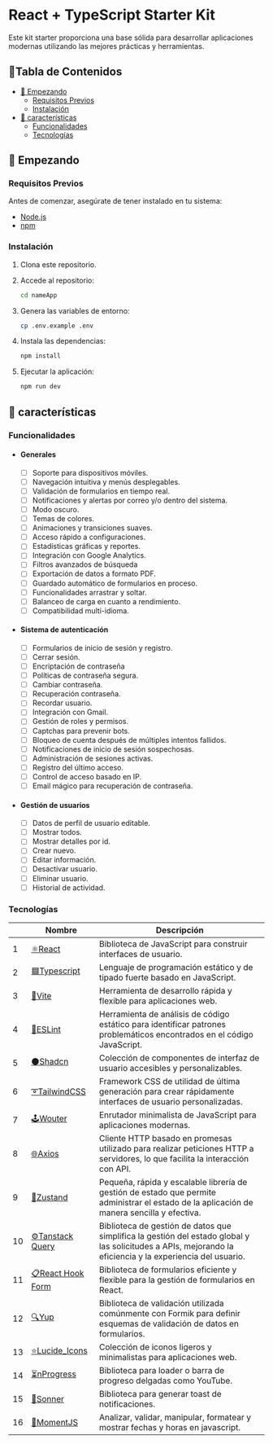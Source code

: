 <h1>React + TypeScript Starter Kit</h1>

Este kit starter proporciona una base sólida para desarrollar aplicaciones modernas utilizando las mejores prácticas y herramientas.

<h2>📜Tabla de Contenidos</h2>

- [🚀 Empezando](#-empezando)
  - [Requisitos Previos](#requisitos-previos)
  - [Instalación](#instalación)
- [🌟 características](#-características)
  - [Funcionalidades](#funcionalidades)
  - [Tecnologías](#tecnologías)

## 🚀 Empezando

### Requisitos Previos

Antes de comenzar, asegúrate de tener instalado en tu sistema:

- [Node.js](https://nodejs.org/)
- [npm](https://www.npmjs.com/)

### Instalación

1. Clona este repositorio.
2. Accede al repositorio:

    ```bash
    cd nameApp
    ```

3. Genera las variables de entorno:

    ```bash
    cp .env.example .env
    ```

4. Instala las dependencias:

    ```bash
    npm install
    ```

5. Ejecutar la aplicación:

    ```bash
    npm run dev
    ```

## 🌟 características

### Funcionalidades

- #### Generales

  - [ ] Soporte para dispositivos móviles.
  - [ ] Navegación intuitiva y menús desplegables.
  - [ ] Validación de formularios en tiempo real.
  - [ ] Notificaciones y alertas por correo y/o dentro del sistema.
  - [ ] Modo oscuro.
  - [ ] Temas de colores.
  - [ ] Animaciones y transiciones suaves.
  - [ ] Acceso rápido a configuraciones.
  - [ ] Estadísticas gráficas y reportes.
  - [ ] Integración con Google Analytics.
  - [ ] Filtros avanzados de búsqueda
  - [ ] Exportación de datos a formato PDF.
  - [ ] Guardado automático de formularios en proceso.
  - [ ] Funcionalidades arrastrar y soltar.
  - [ ] Balanceo de carga en cuanto a rendimiento.
  - [ ] Compatibilidad multi-idioma.

- #### Sistema de autenticación

  - [ ] Formularios de inicio de sesión y registro.
  - [ ] Cerrar sesión.
  - [ ] Encriptación de contraseña
  - [ ] Políticas de contraseña segura.
  - [ ] Cambiar contraseña.
  - [ ] Recuperación contraseña.
  - [ ] Recordar usuario.
  - [ ] Integración con Gmail.
  - [ ] Gestión de roles y permisos.
  - [ ] Captchas para prevenir bots.
  - [ ] Bloqueo de cuenta después de múltiples intentos fallidos.
  - [ ] Notificaciones de inicio de sesión sospechosas.
  - [ ] Administración de sesiones activas.
  - [ ] Registro del último acceso.
  - [ ] Control de acceso basado en IP.
  - [ ] Email mágico para recuperación de contraseña.

- #### Gestión de usuarios

  - [ ] Datos de perfil de usuario editable.
  - [ ] Mostrar todos.
  - [ ] Mostrar detalles por id.
  - [ ] Crear nuevo.
  - [ ] Editar información.
  - [ ] Desactivar usuario.
  - [ ] Eliminar usuario.
  - [ ] Historial de actividad.

### Tecnologías

|  | Nombre | Descripción |
| --- | --- | --- |
| 1 | [⚛️React](https://reactjs.org/) | Biblioteca de JavaScript para construir interfaces de usuario. |
| 2 | [🟦Typescript](https://www.typescriptlang.org/) | Lenguaje de programación estático y de tipado fuerte basado en JavaScript. |
| 3 | [🚀Vite](https://vitejs.dev/) | Herramienta de desarrollo rápida y flexible para aplicaciones web. |
| 4 | [🚨ESLint](https://eslint.org/) | Herramienta de análisis de código estático para identificar patrones problemáticos encontrados en el código JavaScript. |
| 5 | [⚫Shadcn](https://nextui.dev/) | Colección de componentes de interfaz de usuario accesibles y personalizables. |
| 6 | [➰TailwindCSS](https://tailwindcss.com/) | Framework CSS de utilidad de última generación para crear rápidamente interfaces de usuario personalizadas. |
| 7 | [🕹️Wouter](https://github.com/molefrog/wouter) | Enrutador minimalista de JavaScript para aplicaciones modernas. |
| 8 | [🌐Axios](https://axios-http.com/) | Cliente HTTP basado en promesas utilizado para realizar peticiones HTTP a servidores, lo que facilita la interacción con API. |
| 9 | [🐻Zustand](https://zustand-demo.pmnd.rs/) | Pequeña, rápida y escalable librería de gestión de estado que permite administrar el estado de la aplicación de manera sencilla y efectiva. |
| 10 | [⚙️Tanstack Query](https://tanstack.com/query/latest/docs/react/overview) | Biblioteca de gestión de datos que simplifica la gestión del estado global y las solicitudes a APIs, mejorando la eficiencia y la experiencia del usuario. |
| 11 | [📋React Hook Form](https://react-hook-form.com/) | Biblioteca de formularios eficiente y flexible para la gestión de formularios en React. |
| 12 | [🔍Yup](https://github.com/jquense/yup) | Biblioteca de validación utilizada comúnmente con Formik para definir esquemas de validación de datos en formularios. |
| 13 | [⭐Lucide_Icons](https://lucide.dev/icons/) | Colección de iconos ligeros y minimalistas para aplicaciones web. |
| 14 | [⏳nProgress](https://ricostacruz.com/nprogress/) | Biblioteca para loader o barra de progreso delgadas como YouTube. |
| 15 | [🔔Sonner](https://sonner.emilkowal.ski/) | Biblioteca para generar toast de notificaciones. |
| 16 | [📆MomentJS](https://momentjs.com/) | Analizar, validar, manipular, formatear y mostrar fechas y horas en javascript. |
